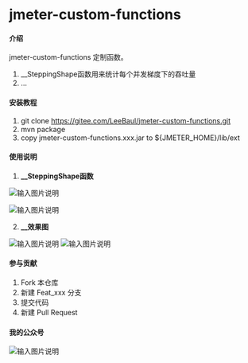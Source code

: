 # jmeter-custom-functions

#### 介绍

jmeter-custom-functions 定制函数。
1. __SteppingShape函数用来统计每个并发梯度下的吞吐量
2. ...
#### 安装教程

1.  git clone https://gitee.com/LeeBaul/jmeter-custom-functions.git
2.  mvn package
3.  copy jmeter-custom-functions.xxx.jar to ${JMETER_HOME}/lib/ext

#### 使用说明

1.   **__SteppingShape函数** 

![输入图片说明](src/main/resources/banner/image00.png)

![输入图片说明](src/main/resources/banner/image01.png)

2.   **__效果图**

![输入图片说明](src/main/resources/banner/image02.png)
![输入图片说明](src/main/resources/banner/image03.png)


#### 参与贡献

1.  Fork 本仓库
2.  新建 Feat_xxx 分支
3.  提交代码
4.  新建 Pull Request


#### 我的公众号

![输入图片说明](src/main/resources/banner/image04.png)
